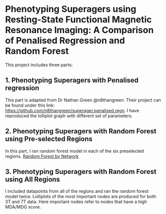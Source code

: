# Phenotyping Superagers using Resting-State Functional Magnetic Resonance Imaging: A Comparison of Penalised Regression and Random Forest

This project includes three parts:
## 1. Phenotyping Superagers with Penalised regression
This part is adapted from Dr Nathan Green @n8thangreen. Their project can be found under this link: https://github.com/n8thangreen/superager.penalised.regn.
I have reproduced the lolliplot graph with different set of parameters.
## 2. Phenotyping Superagers with Random Forest using Pre-selected Regions
In this part, I ran random forest model in each of the six preselected regions.
[Random Forest by Network](scripts/randomforest_network.R)
## 3. Phenotyping Superagers with Random Forest using All Regions
I included datapoints from all of the regions and ran the random forest model twice. Lolliplots of the most important nodes are produced for both 3T and 7T data. Here important nodes refer to nodes that have a high MDA/MDG score.
